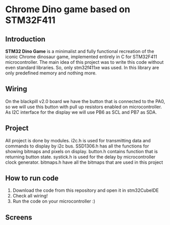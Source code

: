# Chrome Dino game based on STM32F411

## Introduction

**STM32 Dino Game** is a minimalist and fully functional recreation of the iconic Chrome dinosaur game, implemented entirely in C for STM32F411 microcontroller. The main idea of this project was to write this code without even standard libraries. So, only stm32f411xe was used. In this library are only predefined memory and nothing more.


## Wiring
On the blackpill v2.0 board we have the button that is connected to the PA0, so we will use this button with pull up resistors enabled on microcontroller. As I2C interface for the display we will use PB6 as SCL and PB7 as SDA.

## Project
All project is done by modules. i2c.h is used for transmitting data and commands to display by i2c bus. SSD1306.h has all the functions for showing bitmaps and pixels on display. button.h contains function that is returning button state. systick.h is used for the delay by microcontroller clock generator. bitmaps.h have all the bitmaps that are used in this project

## How to run code
1. Download the code from this repository and open it in stm32CubeIDE
2. Check all wiring!
3. Run the code on your microcontroller :)

## Screens